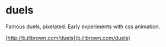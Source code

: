 duels
=====

Famous duels, pixelated. Early experiments with css animation.

[http://b.illbrown.com/duels](b.illbrown.com/duels)
